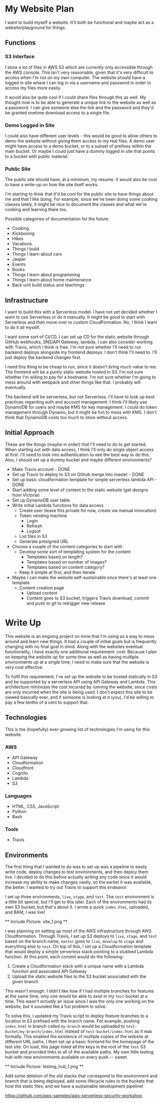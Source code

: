 # My Website Plan #

I want to build myself a website. It'll both be functional and maybe act as a website/playground for things.

## Functions ##

### S3 Interface ###

I store a lot of files in AWS S3 which are currently only accessible through the AWS console. This isn't
very reasonable, given that it's very difficult to access when I'm not on my own computer. The website should
have a logged in site where I can log in via a username and password in order to access my files more easily.

It would also be quite cool if I could share files through this as well. My thought now is to be able to
generate a unique link to the website as well as a password. I can give someone else the link and the password
and they'd be granted onetime download access to a single file.

### Demo Logged in Site ###

I could also have different user levels - this would be good to allow others to demo the website without giving
them access to my real files. A demo user might have access to a demo bucket, or to a subset of prefixes within
the main bucket. Or maybe I could just have a dummy logged in site that points to a bucket with public material.

### Public Site ###

The public site should have, at a minimum, my resume. It would also be cool to have a write-up on how the site
itself works.

I'm starting to think that it'd be cool for the public site to have things about me and that I like doing. For
example, since we've been doing some cooking classes lately, it might be nice to document the classes and what
we're cooking and learning there too.

Possible categories of documentation for the future:

* Cooking
* Kickboxing
* Hikes
* Vacations
* Things I build
* Things I learn about cars
* Jasper
* Events
* Books
* Things I learn about programming
* Things I learn about home maintenance
* Back unit build status and teachings

## Infrastructure ##

I want to build this with a Serverless model. I have not yet decided whether I want to use Serverless or do it
manually. It might be good to start with Serverless and then move over to custom CloudFormation. No, I think I want
to do it all myself.

I want some sort of CI/CD. I can set up CD for the static website through GitHub webhooks, SNS/API Gateway, lambda.
I can also consider working with Travis, which I think is free. I'm not sure whether I'll need to run backend deploys
alongside my frontend deploys. I don't think I'll need to. I'll just deploy the backend changes first.

I need this thing to be cheap to run, since it doesn't bring much value to me. The frontend will be a purely static
website hosted in S3. I'm not sure whether I'm willing to pay for a hostname. I'm not sure whether I'm going to mess
around with webpack and other things like that. I probably will eventually.

The backend will be serverless, but not Serverless. I'll have to look up best practices regarding auth and account
management. I think I'll likely use DynamoDB for users and maybe KMS for key management. I could do token management
through Dynamo, but it might be fun to mess with KMS. I don't think that DynamoDB costs too much to store without access.

## Initial Approach ##

These are the things (maybe in order) that I'll need to do to get started. When starting out with data access, I think
I'll only do single object access at first. I'll need to look into authentication to see the best way to do this. Also,
I should set up a dummy bucket and maybe different environments?

* Make Travis account - DONE
* Set up Travis to deploy to S3 on Github merge into master - DONE
* Set up basic cloudformation template for simple serverless lambda API - DONE
* Start adding some level of content to the static website (get designs from Victoria)
* Set up DynamoDB user table
* Write initial Lambda functions for data access
  * Create user (leave this private for now, create via manual invocation)
  * Token vending machine
    * Login
    * Refresh
    * Logout
  * List files in S3
  * Generate presigned URL
* Choose a couple of the content categories to start with
  * Develop some sort of templating system for the content
    * Templates based on length?
    * Templates based on number of images?
    * Templates based on content category?
  * Keep it simple at first, and then iterate
* Maybe I can make the website self-sustainable once there's at least one template
  * Content creation page
    * Upload content
    * Content goes to S3 bucket, triggers Travis download, commit and push to git to retrigger new release

# Write Up #

This website is an ongoing project on mine that I'm using as a way to mess around and learn new things. It had a couple
of initial goals but is frequently changing with no final goal in mind.
Along with the websites eventual functionality,
I have exactly one additional requirement: cost. Because I plan on keeping the website up for some time as well as having
multiple environments up at a single time, I need to make sure that the website is very cost effective.

To fulfil this requirement, I've set up the website to be hosted statically in S3 and be supported by a serverless API
using API Gateway and Lambda. This architecture minimizes the cost incurred by running the website, since costs are
only incurred when the site is being used. I don't expect this site to be viewed basically ever, and if someone is looking
at it (you), I'd be willing to pay a few tenths of a cent to support that.


## Technologies ##

This is the (hopefully) ever-growing list of technologies I'm using for this website.

### AWS ###

* API Gateway
* Cloudformation
* Cloudfront
* Cognito
* Lambda
* S3

### Languages ###

* HTML, CSS, JavaScript
* Python
* Bash

### Tools ###

* Travis

## Environments ##

The first thing that I wanted to do was to set up was a pipeline to easily write code, deploy changes to test environments,
and then deploy them live. I decided to do this before actually writing any code since it would increase my ability to make
changes vastly, so the earlier it was available, the better. I wanted to try out Travis to support this endeavor.

I set up three environments, `live`, `stage`, and `test`. The `test` environment is a little bit special, but I'll get to this
later. Each of the environments had its own S3 bucket, but that's about it. I wrote a quick `index.html`, uploaded, and BAM,
I was live!

** Include Picture: site_1.png **

I was planning on setting up most of the AWS
infrastructure through AWS Cloudformation. Through Travis, I set up S3 deploys to `live`, `stage`, and `test` based on the
branch name, `master` goes to `live`, `develop` to `stage` and everything else to `test`. On top of this, I set up a
Cloudformation template that would deploy a simple serverless stack pointing to a stubbed Lambda function. At this point,
each commit would do the following:

1. Create a Cloudformation stack with a unique name with a Lambda function and associated API Gateway
2. Upload the static website files to the S3 bucket associated with the given branch

This wasn't enough. I didn't like how if I had multiple branches for features at the same time, only one would be able to
exist in my `test` bucket at a time. This wasn't _actually_ an issue since I was the only one working on the website, but
it sounded like a fun problem to solve.

To solve this, I updated my Travis script to deploy feature branches to a location in S3 prefixed with the branch name.
For example, pushing `index.html` in branch called `my-branch` would be uploaded to `test-bucket/my-branch/index.html`
instead of `test-bucket/index.html` as it was formally. This enabled the existence of multiple copies of the website at
different URL paths. I then set up a basic frontend for the homepage of the test site. On load, this page listed all the
keys in the root of the `test` S3 bucket and provided links to all of the available paths. My own little testing hub with
new environments available on every push -- sweet.

** Include Picture: testing_hub_1.png **

Add some deletion of the old stacks that correspond to the environment and branch that is being deployed, add some lifecycle
rules to the buckets that host the static files, and we have a sustainable development pipeline!



https://github.com/aws-samples/aws-serverless-security-workshop
